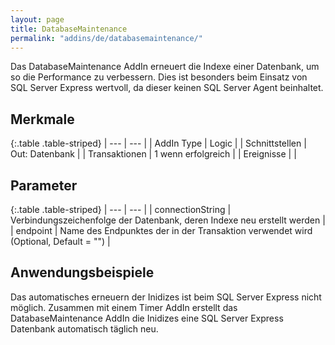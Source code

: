 ```yaml
---
layout: page
title: DatabaseMaintenance
permalink: "addins/de/databasemaintenance/"
---
```


Das DatabaseMaintenance AddIn erneuert die Indexe einer Datenbank, um so die Performance zu verbessern.
Dies ist besonders beim Einsatz von SQL Server Express wertvoll, da dieser keinen SQL Server Agent beinhaltet. 

## Merkmale

{:.table .table-striped}
| --- | --- |
| AddIn Type | Logic |
| Schnittstellen | Out: Datenbank |
| Transaktionen | 1 wenn erfolgreich |
| Ereignisse |  |


## Parameter

{:.table .table-striped}
| --- | --- |
| connectionString | Verbindungszeichenfolge der Datenbank, deren Indexe neu erstellt werden |
| endpoint | Name des Endpunktes der in der Transaktion verwendet wird (Optional, Default = "") |

## Anwendungsbeispiele 

Das automatisches erneuern der Inidizes ist beim SQL Server Express nicht möglich.
Zusammen mit einem Timer AddIn erstellt das DatabaseMaintenance AddIn die Inidizes eine SQL Server Express Datenbank automatisch täglich neu.

